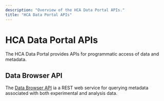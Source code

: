 ```yaml
---
description: "Overview of the HCA Data Portal APIs."
title: "HCA Data Portal APIs"
---
```


# HCA Data Portal APIs

The HCA Data Portal provides APIs for programmatic access of data and metadata.

## Data Browser API

The [Data Browser API](/apis/api-documentation/data-browser-api) ia a REST web service for querying metadata associated
with both experimental and analysis data.

